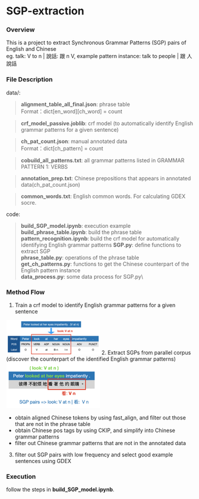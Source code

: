# SGP-extraction

### Overview
This is a project to extract Synchronous Grammar Patterns (SGP) pairs of English and Chinese\
eg. talk: V to n | 說話: 跟 n V, example pattern instance: talk to people | 跟 人 說話

### File Description
data/:
> **alignment_table_all_final.json**: phrase table\
  Format：dict[en_word][ch_word] = count
  
> **crf_model_passive.joblib**: crf model (to automatically identify English grammar patterns for a given sentence)

> **ch_pat_count.json**: manual annotated data\
  Format：dict[ch_pattern] = count
  
> **cobuild_all_patterns.txt**: all grammar patterns listed in GRAMMAR PATTERN 1: VERBS

> **annotation_prep.txt**: Chinese prepositions that appears in annotated data(ch_pat_count.json)

> **common_words.txt**: English common words. For calculating GDEX socre.

code:
> **build_SGP_model.ipynb**: execution example\
> **build_phrase_table.ipynb**: build the phrase table\
> **pattern_recognition.ipynb**: build the crf model for automatically identifying English grammar patterns
> **SGP.py**: define functions to extract SGP\
> **phrase_table.py**: operations of the phrase table\
> **get_ch_patterns.py**: functions to get the Chinese counterpart of the English pattern instance\
> **data_process.py**: some data process for SGP.py\

### Method Flow
1. Train a crf model to identify English grammar patterns for a given sentence
<img src="https://github.com/jocelynzungchen/SGP-extraction/blob/master/images/method_part1.png" width="50%" height="50%">
2. Extract SGPs from parallel corpus (discover the counterpart of the identified English grammar patterns)
<img src="https://github.com/jocelynzungchen/SGP-extraction/blob/master/images/method_part2.png" width="50%" height="50%">

* obtain aligned Chinese tokens by using fast_align, and filter out those that are not in the phrase table
* obtain Chinese pos tags by using CKIP, and simplify into Chinese grammar patterns
* filter out Chinese grammar patterns that are not in the annotated data

3. filter out SGP pairs with low frequency and select good example sentences using GDEX

### Execution

follow the steps in **build_SGP_model.ipynb**.
